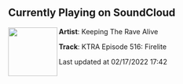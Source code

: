 ## Currently Playing on SoundCloud

[<img align="left" width="100" src="https://i1.sndcdn.com/artworks-zFSo6GQbi4A9vhFh-ADFcow-t500x500.jpg">](https://soundcloud.com/keepingtheravealive/ktra-episode-516-firelite)

**Artist**: Keeping The Rave Alive 

**Track**: KTRA Episode 516: Firelite

Last updated at 02/17/2022 17:42
